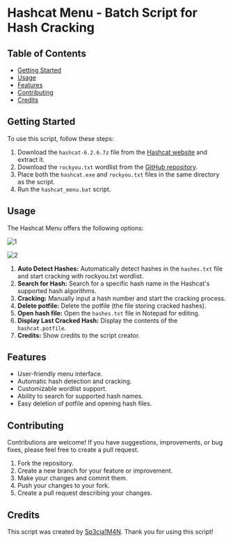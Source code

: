 
# Hashcat Menu - Batch Script for Hash Cracking

## Table of Contents

- [Getting Started](#getting-started)
- [Usage](#usage)
- [Features](#features)
- [Contributing](#contributing)
- [Credits](#credits)

## Getting Started

To use this script, follow these steps:

1. Download the `hashcat-6.2.6.7z` file from the [Hashcat website](https://hashcat.net/files/hashcat-6.2.6.7z) and extract it.
2. Download the `rockyou.txt` wordlist from the [GitHub repository](https://github.com/brannondorsey/naive-hashcat/releases/download/data/rockyou.txt).
3. Place both the `hashcat.exe` and `rockyou.txt` files in the same directory as the script.
4. Run the `hashcat_menu.bat` script.

## Usage
The Hashcat Menu offers the following options:

![1](https://github.com/sp3cia1m4n/hashcat_menu/assets/92638468/298f0d21-cfd6-4d03-9b59-7216dd1cc533)

![2](https://github.com/sp3cia1m4n/hashcat_menu/assets/92638468/bcab5441-f731-456f-bf86-d761a4d728fc)

1. **Auto Detect Hashes:** Automatically detect hashes in the `hashes.txt` file and start cracking with rockyou.txt wordlist.
2. **Search for Hash:** Search for a specific hash name in the Hashcat's supported hash algorithms.
3. **Cracking:** Manually input a hash number and start the cracking process.
4. **Delete potfile:** Delete the potfile (the file storing cracked hashes).
5. **Open hash file:** Open the `hashes.txt` file in Notepad for editing.
6. **Display Last Cracked Hash:** Display the contents of the `hashcat.potfile`.
7. **Credits:** Show credits to the script creator.


## Features

- User-friendly menu interface.
- Automatic hash detection and cracking.
- Customizable wordlist support.
- Ability to search for supported hash names.
- Easy deletion of potfile and opening hash files.

## Contributing

Contributions are welcome! If you have suggestions, improvements, or bug fixes, please feel free to create a pull request.

1. Fork the repository.
2. Create a new branch for your feature or improvement.
3. Make your changes and commit them.
4. Push your changes to your fork.
5. Create a pull request describing your changes.

## Credits

This script was created by [Sp3cia1M4N](https://twitter.com/Sp3cia1M4N). Thank you for using this script!
